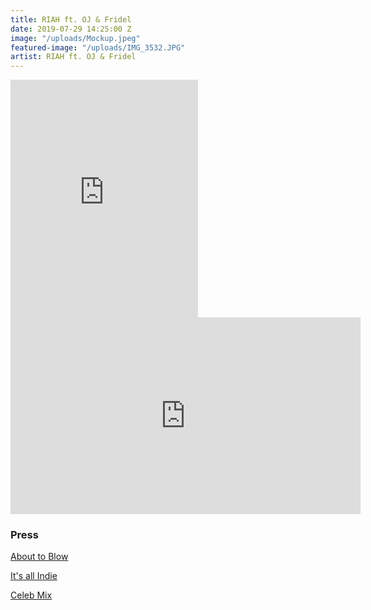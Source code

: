 ```yaml
---
title: RIAH ft. OJ & Fridel
date: 2019-07-29 14:25:00 Z
image: "/uploads/Mockup.jpeg"
featured-image: "/uploads/IMG_3532.JPG"
artist: RIAH ft. OJ & Fridel
---
```


<iframe src="https://open.spotify.com/embed/album/6QZ9icabtPbmJeYisqLHlW" width="300" height="380" frameborder="0" allowtransparency="true" allow="encrypted-media"></iframe>

<iframe width="560" height="315" src="https://www.youtube.com/embed/UMm9g5r0M9w" frameborder="0" allow="accelerometer; autoplay; encrypted-media; gyroscope; picture-in-picture" allowfullscreen></iframe>

### Press

[About to Blow](http://www.abouttoblow.com/riah-knight-oj-fridel-share-will-roam/)

[It's all Indie](http://www.itsallindie.com/2019/04/oj-fridel-work-with-riah-knight-on-i.html)

[Celeb Mix](https://celebmix.com/exclusive-riah-knight-talks-i-will-roam-for-international-romani-day/)